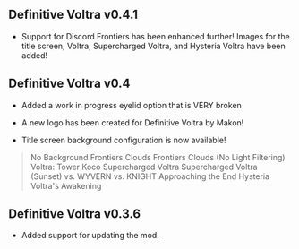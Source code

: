 ## Definitive Voltra v0.4.1

- Support for Discord Frontiers has been enhanced further! Images for the title screen, Voltra, Supercharged Voltra, and Hysteria Voltra have been added!

## Definitive Voltra v0.4

- Added a work in progress eyelid option that is VERY broken

- A new logo has been created for Definitive Voltra by Makon!

- Title screen background configuration is now available!

> No Background 
> Frontiers Clouds 
> Frontiers Clouds (No Light Filtering)
> Voltra: Tower Koco
> Supercharged Voltra
> Supercharged Voltra (Sunset)
> vs. WYVERN
> vs. KNIGHT
> Approaching the End
> Hysteria Voltra's Awakening

## Definitive Voltra v0.3.6

- Added support for updating the mod.

